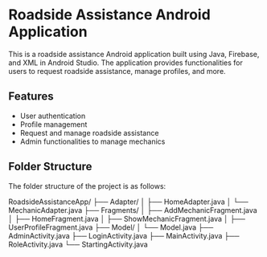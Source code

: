 # Roadside Assistance Android Application

This is a roadside assistance Android application built using Java, Firebase, and XML in Android Studio. The application provides functionalities for users to request roadside assistance, manage profiles, and more.

## Features

- User authentication
- Profile management
- Request and manage roadside assistance
- Admin functionalities to manage mechanics

## Folder Structure

The folder structure of the project is as follows:

RoadsideAssistanceApp/
├── Adapter/
│ ├── HomeAdapter.java
│ └── MechanicAdapter.java
├── Fragments/
│ ├── AddMechanicFragment.java
│ ├── HomeFragment.java
│ ├── ShowMechanicFragment.java
│ ├── UserProfileFragment.java
├── Model/
│ └── Model.java
├── AdminActivity.java
├── LoginActivity.java
├── MainActivity.java
├── RoleActivity.java
└── StartingActivity.java
